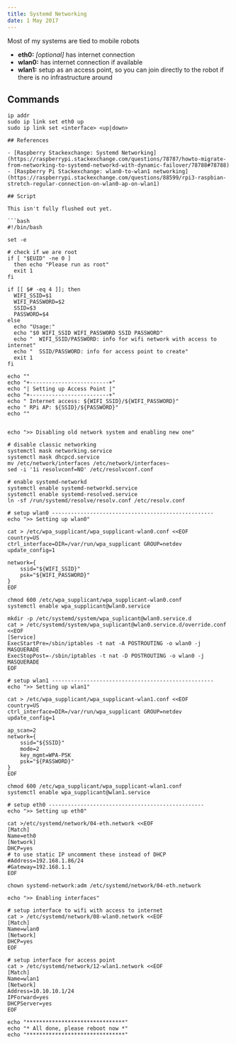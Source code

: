 ```yaml
---
title: Systemd Networking
date: 1 May 2017
---
```


Most of my systems are tied to mobile robots

- **eth0:** *[optional]* has internet connection
- **wlan0:** has internet connection if available
- **wlan1:** setup as an access point, so you can join directly to the robot if
there is no infrastructure around

## Commands

```
ip addr
sudo ip link set eth0 up
sudo ip link set <interface> <up|down>

## References

- [Raspberry Stackexchange: Systemd Networking](https://raspberrypi.stackexchange.com/questions/78787/howto-migrate-from-networking-to-systemd-networkd-with-dynamic-failover/78788#78788) - [Raspberry Pi Stackexchange: wlan0-to-wlan1 networking](https://raspberrypi.stackexchange.com/questions/88599/rpi3-raspbian-stretch-regular-connection-on-wlan0-ap-on-wlan1)

## Script

This isn't fully flushed out yet.

```bash
#!/bin/bash

set -e

# check if we are root
if [ "$EUID" -ne 0 ]
  then echo "Please run as root"
  exit 1
fi

if [[ $# -eq 4 ]]; then
  WIFI_SSID=$1
  WIFI_PASSWORD=$2
  SSID=$3
  PASSWORD=$4
else
  echo "Usage:"
  echo "$0 WIFI_SSID WIFI_PASSWORD SSID PASSWORD"
  echo "  WIFI_SSID/PASSWORD: info for wifi network with access to internet"
  echo "  SSID/PASSWORD: info for access point to create"
  exit 1
fi

echo ""
echo "+-------------------------+"
echo "| Setting up Access Point |"
echo "+-------------------------+"
echo " Internet access: ${WIFI_SSID}/${WIFI_PASSWORD}"
echo " RPi AP: ${SSID}/${PASSWORD}"
echo ""


echo ">> Disabling old network system and enabling new one"

# disable classic networking
systemctl mask networking.service
systemctl mask dhcpcd.service
mv /etc/network/interfaces /etc/network/interfaces~
sed -i '1i resolvconf=NO' /etc/resolvconf.conf

# enable systemd-networkd
systemctl enable systemd-networkd.service
systemctl enable systemd-resolved.service
ln -sf /run/systemd/resolve/resolv.conf /etc/resolv.conf

# setup wlan0 ---------------------------------------------------
echo ">> Setting up wlan0"

cat > /etc/wpa_supplicant/wpa_supplicant-wlan0.conf <<EOF
country=US
ctrl_interface=DIR=/var/run/wpa_supplicant GROUP=netdev
update_config=1

network={
    ssid="${WIFI_SSID}"
    psk="${WIFI_PASSWORD}"
}
EOF

chmod 600 /etc/wpa_supplicant/wpa_supplicant-wlan0.conf
systemctl enable wpa_supplicant@wlan0.service

mkdir -p /etc/systemd/system/wpa_suplicant@wlan0.service.d
cat > /etc/systemd/system/wpa_suplicant@wlan0.service.d/override.conf <<EOF
[Service]
ExecStartPre=/sbin/iptables -t nat -A POSTROUTING -o wlan0 -j MASQUERADE
ExecStopPost=-/sbin/iptables -t nat -D POSTROUTING -o wlan0 -j MASQUERADE
EOF

# setup wlan1 ---------------------------------------------------
echo ">> Setting up wlan1"

cat > /etc/wpa_supplicant/wpa_supplicant-wlan1.conf <<EOF
country=US
ctrl_interface=DIR=/var/run/wpa_supplicant GROUP=netdev
update_config=1

ap_scan=2
network={
    ssid="${SSID}"
    mode=2
    key_mgmt=WPA-PSK
    psk="${PASSWORD}"
}
EOF

chmod 600 /etc/wpa_supplicant/wpa_supplicant-wlan1.conf
systemctl enable wpa_supplicant@wlan1.service

# setup eth0 -------------------------------------------------
echo ">> Setting up eth0"

cat >/etc/systemd/network/04-eth.network <<EOF
[Match]
Name=eth0
[Network]
DHCP=yes
# to use static IP uncomment these instead of DHCP
#Address=192.168.1.86/24
#Gateway=192.168.1.1
EOF

chown systemd-network:adm /etc/systemd/network/04-eth.network

echo ">> Enabling interfaces"

# setup interface to wifi with access to internet
cat > /etc/systemd/network/08-wlan0.network <<EOF
[Match]
Name=wlan0
[Network]
DHCP=yes
EOF

# setup interface for access point
cat > /etc/systemd/network/12-wlan1.network <<EOF
[Match]
Name=wlan1
[Network]
Address=10.10.10.1/24
IPForward=yes
DHCPServer=yes
EOF

echo "*******************************"
echo "* All done, please reboot now *"
echo "*******************************"
```
